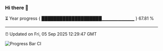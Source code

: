 ### Hi there 👋

⏳ Year progress { ████████████████████▁▁▁▁▁▁▁▁▁▁ } 67.81 %

---

⏰ Updated on Fri, 05 Sep 2025 12:29:47 GMT

![Progress Bar CI](https://github.com/liununu/liununu/workflows/Progress%20Bar%20CI/badge.svg)
